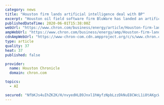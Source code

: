 ```yaml
---
category: news
title: "Houston firm lands artificial intelligence deal with BP"
excerpt: "Houston oil field software firm BluWare has landed an artificial intelligence deal with British oil major BP. BluWare announced Monday that the company entered into a new agreemen"
publishedDateTime: 2020-06-01T15:38:00Z
webUrl: "https://www.chron.com/business/energy/article/Houston-firm-lands-artificial-intelligence-deal-15308137.php"
ampWebUrl: "https://www.chron.com/business/energy/amp/Houston-firm-lands-artificial-intelligence-deal-15308137.php"
cdnAmpWebUrl: "https://www-chron-com.cdn.ampproject.org/c/s/www.chron.com/business/energy/amp/Houston-firm-lands-artificial-intelligence-deal-15308137.php"
type: article
quality: 37
heat: 37
published: false

provider:
  name: Houston Chronicle
  domain: chron.com

topics:
  - AI

secured: "NfbKJs4uIhZK2K/H/nvyedHLB9Jnxl1hWyfzNpbLzzDkNuE8CWcL1i8tAKgcWagt/c2wxwWqrGuqtkZELMKXveSrMrdkJg3VVap6UNgROqlkxZF6gbVfdNY0AdRVvtXe8pn2HEECQkRI2Z7+AFKqD1pG5p61VnpYPMGLWFYNFinUDcokhJ1vBMMsxCZAOFq+9jGWus5Mcze4qNUcOVnV/+hhTyYhYSAGXrR1Eg5ofQrbN4y5OcKVGBtRag9pIuV4P7CfFT1IuICimBm6sF0V1e6CWbmJg7izwrmRvCfogmfygOh7IXCYF006OaWKogX2s0xqM6aEUsrY8v+1ckO5I+m8lM8u9EyzU4YbiG9A/pmzW9+Eh7yBydnOkHehkUa/0t034Jwsl2e/y2RjUdNMBkBuztLUpd7DBUMAugXzmizyXxXJsfO2gutkvnBOrpJ8iUAxm6RgrozGzFAqzETTyTbClmamSLl0SY6g45nmQWQ=;gJGA8W7y7VuoXO0pDUM+3A=="
---
```


